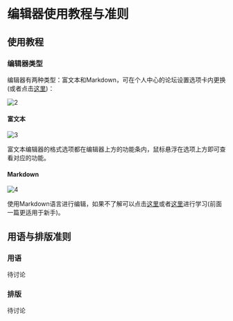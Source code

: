 # 编辑器使用教程与准则

## 使用教程

### 编辑器类型

编辑器有两种类型：富文本和Markdown，可在个人中心的论坛设置选项卡内更换(或者点击[这里](http://bbs.mcmod.cn/home.php?mod=spacecp&ac=profile&op=info))：

![2](https://cloud.githubusercontent.com/assets/5229241/14761416/6a0b0eac-0993-11e6-9bb5-d46a11a04de3.jpg)

#### 富文本

![3](https://cloud.githubusercontent.com/assets/5229241/14761414/681670be-0993-11e6-9689-89bd41e13b2e.jpg)

富文本编辑器的格式选项都在编辑器上方的功能条内，鼠标悬浮在选项上方即可查看对应的功能。

#### Markdown

![4](https://cloud.githubusercontent.com/assets/5229241/14761415/68ffb4c2-0993-11e6-9fca-8a9cd8f0a02e.jpg)

使用Markdown语言进行编辑，如果不了解可以点击[这里](https://github.com/younghz/Markdown/blob/master/README.md)或者[这里](http://www.markdown.cn/)进行学习(前面一篇更适用于新手)。

## 用语与排版准则

### 用语

待讨论

### 排版

待讨论

